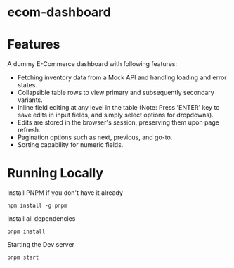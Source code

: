 # ecom-dashboard

# Features

A dummy E-Commerce dashboard with following features:

- Fetching inventory data from a Mock API and handling loading and error states.
- Collapsible table rows to view primary and subsequently secondary variants.
- Inline field editing at any level in the table (Note: Press 'ENTER' key to save edits in input fields, and simply select options for dropdowns).
- Edits are stored in the browser's session, preserving them upon page refresh.
- Pagination options such as next, previous, and go-to.
- Sorting capability for numeric fields.

# Running Locally

Install PNPM if you don't have it already

```shell
npm install -g pnpm
```

Install all dependencies

```
pnpm install
```

Starting the Dev server

```shell
pnpm start
```
